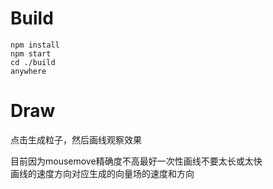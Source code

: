 # Build

```
npm install
npm start
cd ./build
anywhere
```

# Draw
点击生成粒子，然后画线观察效果    

目前因为mousemove精确度不高最好一次性画线不要太长或太快   
画线的速度方向对应生成的向量场的速度和方向
